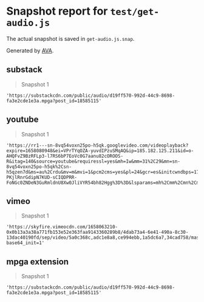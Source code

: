 # Snapshot report for `test/get-audio.js`

The actual snapshot is saved in `get-audio.js.snap`.

Generated by [AVA](https://avajs.dev).

## substack

> Snapshot 1

    'https://substackcdn.com/public/audio/d19ff570-992d-44c9-8698-fa3e2cde1e3a.mpga?post_id=18585115'

## youtube

> Snapshot 1

    'https://rr1---sn-8vq54voxn25po-h5qk.googlevideo.com/videoplayback?expire=1658080948&ei=VPrTYqOZA-yuvdIPzuSMqAQ&ip=185.182.125.211&id=o-AHQFvZ9BzRFLp3-l7RS6bP7EoVc0G7aanu82cOROOS-R&itag=140&source=youtube&requiressl=yes&mh=Iw&mm=31%2C29&mn=sn-8vq54voxn25po-h5qk%2Csn-h5qzen7d&ms=au%2Crdu&mv=m&mvi=1&pcm2cms=yes&pl=24&gcr=es&initcwndbps=1706250&vprv=1&mime=audio%2Fmp4&gir=yes&clen=4398989&dur=271.766&lmt=1633514650082414&mt=1658059010&fvip=3&keepalive=yes&fexp=24001373%2C24007246&c=ANDROID&txp=5511222&sparams=expire%2Cei%2Cip%2Cid%2Citag%2Csource%2Crequiressl%2Cgcr%2Cvprv%2Cmime%2Cgir%2Cclen%2Cdur%2Clmt&sig=AOq0QJ8wRQIgU04hF0ENamnIdMDOJ_fAMlhg-PKjlRnrGdipN7KUD-sCIQDPRR-FoNGc0ZNDeN3GuRmldnU8Xw0JliVYR54bh82Hgg%3D%3D&lsparams=mh%2Cmm%2Cmn%2Cms%2Cmv%2Cmvi%2Cpcm2cms%2Cpl%2Cinitcwndbps&lsig=AG3C_xAwRQIgIXMMQ4q75amUKA5qepDfCEtzyaNxuIi4IDPsS2APcWECIQCmNLo7TOYJBrSG7bC3UXeqqWMSSgHRYUtBWRCCPr8mGg%3D%3D'

## vimeo

> Snapshot 1

    'https://skyfire.vimeocdn.com/1658063210-0x0b13a3a38a771fb153e52e363faa9143360289b8/4dab73a4-6e41-490a-8c30-13dac40190fd/sep/video/5a0c368c,adc1e8a8,ce994ebb,1a5dc6a7,34cad758/master.mpd?base64_init=1'

## mpga extension

> Snapshot 1

    'https://substackcdn.com/public/audio/d19ff570-992d-44c9-8698-fa3e2cde1e3a.mpga?post_id=18585115'
